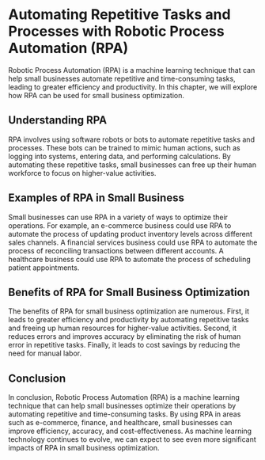 Automating Repetitive Tasks and Processes with Robotic Process Automation (RPA)
=======================================================================================================================================================

Robotic Process Automation (RPA) is a machine learning technique that can help small businesses automate repetitive and time-consuming tasks, leading to greater efficiency and productivity. In this chapter, we will explore how RPA can be used for small business optimization.

Understanding RPA
-----------------

RPA involves using software robots or bots to automate repetitive tasks and processes. These bots can be trained to mimic human actions, such as logging into systems, entering data, and performing calculations. By automating these repetitive tasks, small businesses can free up their human workforce to focus on higher-value activities.

Examples of RPA in Small Business
---------------------------------

Small businesses can use RPA in a variety of ways to optimize their operations. For example, an e-commerce business could use RPA to automate the process of updating product inventory levels across different sales channels. A financial services business could use RPA to automate the process of reconciling transactions between different accounts. A healthcare business could use RPA to automate the process of scheduling patient appointments.

Benefits of RPA for Small Business Optimization
-----------------------------------------------

The benefits of RPA for small business optimization are numerous. First, it leads to greater efficiency and productivity by automating repetitive tasks and freeing up human resources for higher-value activities. Second, it reduces errors and improves accuracy by eliminating the risk of human error in repetitive tasks. Finally, it leads to cost savings by reducing the need for manual labor.

Conclusion
----------

In conclusion, Robotic Process Automation (RPA) is a machine learning technique that can help small businesses optimize their operations by automating repetitive and time-consuming tasks. By using RPA in areas such as e-commerce, finance, and healthcare, small businesses can improve efficiency, accuracy, and cost-effectiveness. As machine learning technology continues to evolve, we can expect to see even more significant impacts of RPA in small business optimization.
